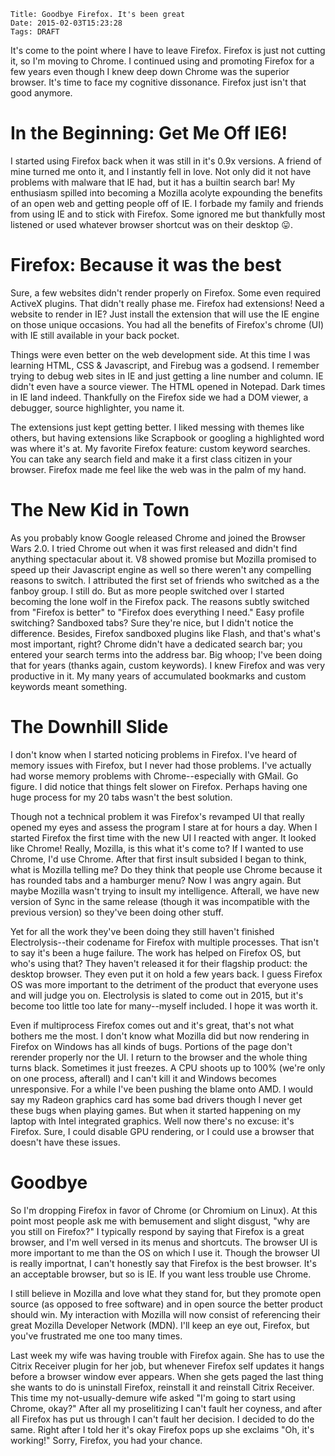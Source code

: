     Title: Goodbye Firefox. It's been great
    Date: 2015-02-03T15:23:28
    Tags: DRAFT

It's come to the point where I have to leave Firefox. Firefox is just not cutting it, so I'm moving to Chrome. I continued using and promoting Firefox for a few years even though I knew deep down Chrome was the superior browser. It's time to face my cognitive dissonance. Firefox just isn't that good anymore.

<!-- more -->


In the Beginning: Get Me Off IE6!
=================================

I started using Firefox back when it was still in it's 0.9x versions. A friend of mine turned me onto it, and I instantly fell in love. Not only did it not have problems with malware that IE had, but it has a builtin search bar! My enthusiasm spilled into becoming a Mozilla acolyte expounding the benefits of an open web and getting people off of IE. I forbade my family and friends from using IE and to stick with Firefox. Some ignored me but thankfully most listened or used whatever browser shortcut was on their desktop 😛.


Firefox: Because it was the best
================================

Sure, a few websites didn't render properly on Firefox. Some even required ActiveX plugins. That didn't really phase me. Firefox had extensions! Need a website to render in IE? Just install the extension that will use the IE engine on those unique occasions. You had all the benefits of Firefox's chrome (UI) with IE still available in your back pocket.

Things were even better on the web development side. At this time I was learning HTML, CSS & Javascript, and Firebug was a godsend. I remember trying to debug web sites in IE and just getting a line number and column. IE didn't even have a source viewer. The HTML opened in Notepad. Dark times in IE land indeed. Thankfully on the Firefox side we had a DOM viewer, a debugger, source highlighter, you name it.

The extensions just kept getting better. I liked messing with themes like others, but having extensions like Scrapbook or googling a highlighted word was where it's at. My favorite Firefox feature: custom keyword searches. You can take any search field and make it a first class citizen in your browser. Firefox made me feel like the web was in the palm of my hand.


The New Kid in Town
===================

As you probably know Google released Chrome and joined the Browser Wars 2.0. I tried Chrome out when it was first released and didn't find anything spectacular about it. V8 showed promise but Mozilla promised to speed up their Javascript engine as well so there weren't any compelling reasons to switch. I attributed the first set of friends who switched as a the fanboy group. I still do. But as more people switched over I started becoming the lone wolf in the Firefox pack. The reasons subtly switched from "Firefox is better" to "Firefox does everything I need." Easy profile switching? Sandboxed tabs? Sure they're nice, but I didn't notice the difference. Besides, Firefox sandboxed plugins like Flash, and that's what's most important, right? Chrome didn't have a dedicated search bar; you entered your search terms into the address bar. Big whoop; I've been doing that for years (thanks again, custom keywords). I knew Firefox and was very productive in it. My many years of accumulated bookmarks and custom keywords meant something.


The Downhill Slide
==================

I don't know when I started noticing problems in Firefox. I've heard of memory issues with Firefox, but I never had those problems. I've actually had worse memory problems with Chrome--especially with GMail. Go figure. I did notice that things felt slower on Firefox. Perhaps having one huge process for my 20 tabs wasn't the best solution.

Though not a technical problem it was Firefox's revamped UI that really opened my eyes and assess the program I stare at for hours a day. When I started Firefox the first time with the new UI I reacted with anger. It looked like Chrome! Really, Mozilla, is this what it's come to? If I wanted to use Chrome, I'd use Chrome. After that first insult subsided I began to think, what is Mozilla telling me? Do they think that people use Chrome because it has rounded tabs and a hamburger menu? Now I was angry again. But maybe Mozilla wasn't trying to insult my intelligence. Afterall, we have new version of Sync in the same release (though it was incompatible with the previous version) so they've been doing other stuff.

Yet for all the work they've been doing they still haven't finished Electrolysis--their codename for Firefox with multiple processes. That isn't to say it's been a huge failure. The work has helped on Firefox OS, but who's using that? They haven't released it for their flagship product: the desktop browser. They even put it on hold a few years back. I guess Firefox OS was more important to the detriment of the product that everyone uses and will judge you on. Electrolysis is slated to come out in 2015, but it's become too little too late for many--myself included. I hope it was worth it.

Even if multiprocess Firefox comes out and it's great, that's not what bothers me the most. I don't know what Mozilla did but now rendering in Firefox on Windows has all kinds of bugs. Portions of the page don't rerender properly nor the UI. I return to the browser and the whole thing turns black. Sometimes it just freezes. A CPU shoots up to 100% (we're only on one process, afterall) and I can't kill it and Windows becomes unresponsive. For a while I've been pushing the blame onto AMD. I would say my Radeon graphics card has some bad drivers though I never get these bugs when playing games. But when it started happening on my laptop with Intel integrated graphics. Well now there's no excuse: it's Firefox. Sure, I could disable GPU rendering, or I could use a browser that doesn't have these issues.


Goodbye
=======

So I'm dropping Firefox in favor of Chrome (or Chromium on Linux). At this point most people ask me with bemusement and slight disgust, "why are you still on Firefox?" I typically respond by saying that Firefox is a great browser, and I'm well versed in its menus and shortcuts. The browser UI is more important to me than the OS on which I use it. Though the browser UI is really importnat, I can't honestly say that Firefox is the best browser. It's an acceptable browser, but so is IE. If you want less trouble use Chrome.

I still believe in Mozilla and love what they stand for, but they promote open source (as opposed to free software) and in open source the better product should win. My interaction with Mozilla will now consist of referencing their great Mozilla Developer Network (MDN). I'll keep an eye out, Firefox, but you've frustrated me one too many times.

Last week my wife was having trouble with Firefox again. She has to use the Citrix Receiver plugin for her job, but whenever Firefox self updates it hangs before a browser window ever appears. When she gets paged the last thing she wants to do is uninstall Firefox, reinstall it and reinstall Citrix Receiver. This time my not-usually-demure wife asked "I'm going to start using Chrome, okay?" After all my proselitizing I can't fault her coyness, and after all Firefox has put us through I can't fault her decision. I decided to do the same. Right after I told her it's okay Firefox pops up she exclaims "Oh, it's working!" Sorry, Firefox, you had your chance.
